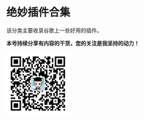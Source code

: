 # 绝妙插件合集

该分类主要收录谷歌上一些好用的插件。

**本号持续分享有内容的干货，您的关注是我坚持的动力！**

<img src="./../../_assets/clip_image002.jpg" style="width:33%;" />